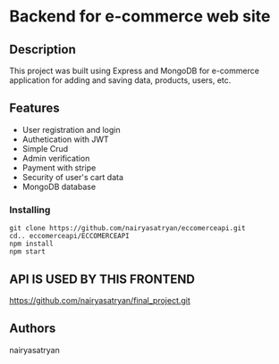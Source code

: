 # Backend for e-commerce web site

## Description

This project was built using Express and MongoDB for e-commerce application for adding and saving data, products, users, etc.



## Features

- User registration and login
- Authetication with JWT
- Simple Crud
- Admin verification
- Payment with stripe
- Security of user's cart data
- MongoDB database

### Installing
```
git clone https://github.com/nairyasatryan/eccomerceapi.git    
cd.. eccomerceapi/ECCOMERCEAPI
npm install
npm start
```


## API IS USED BY THIS FRONTEND
 https://github.com/nairyasatryan/final_project.git

## Authors

nairyasatryan



